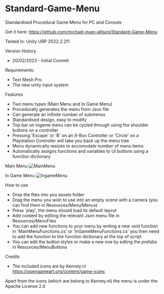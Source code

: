 # Standard-Game-Menu
Standardised Procedural Game Menu for PC and Console

Get it here: https://github.com/michael-evan-allison/Standard-Game-Menu

Tested In: Unity URP 2022.2.2f1

Version History
- 20/02/2023 - Initial Commit

Requirements:
- Text Mesh Pro
- The new unity input system

Features
- Two menu types (Main Menu and In Game Menu)
- Procedurally generates the menu from Json file
- Can generate an infinite number of submenus
- Standardised design, easy to modify
- Top bar on ingame menu can be cycled through using the shoulder buttons on a controller
- Pressing 'Escape' or 'B' on an X-Box Controller or 'Circle' on a Playstation Controller will take you back up the menu tree
- Menu dynamically resizes to accomodate number of menu items
- Automatically assigns functions and variables to UI buttons using a function dictionary

Main Menu
![MainMenu](https://user-images.githubusercontent.com/67586167/219983439-fcf32d17-136d-494b-aa78-2b0b55d2ad25.jpg)

In Game Menu
![IngameMenu](https://user-images.githubusercontent.com/67586167/219983444-c154740e-0296-4776-9c41-ba5f1a445361.jpg)

How to use
- Drop the files into you assets folder
- Drag the menu you wish to use into an empty scene with a camera (you can find them in Resources/Menu/Menus)
- Press 'play', the menu should load its default layout
- Add content by editing the relevant Json menu file in Resources/MenuFiles
- You can add new functions to your menu by writing a new void function in 'MainMenuFunctions.cs' or 'InGameMenuFunctions.cs' you then need to add the function to the function dictionary at the top of script 
- You can edit the button styles or make a new one by edting the prefabs in Resources/MenuButtons

Credits
- The included icons are by Kenney.nl https://opengameart.org/content/game-icons

Apart from the icons (which are belong to Kenney.nl) the menu is under the Apache License 2.0
